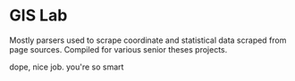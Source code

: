 # GIS Lab
Mostly parsers used to scrape coordinate and statistical data scraped from page sources. Compiled for various senior theses projects. 

dope, nice job. you're so smart 
